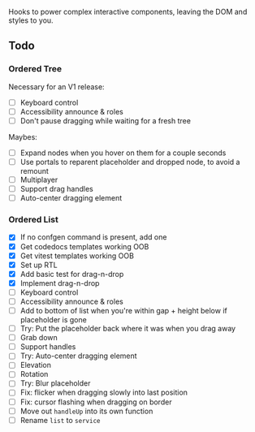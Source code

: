 Hooks to power complex interactive components, leaving the DOM and styles to you.

## Todo

### Ordered Tree

Necessary for an V1 release:

- [ ] Keyboard control
- [ ] Accessibility announce & roles
- [ ] Don't pause dragging while waiting for a fresh tree

Maybes:

- [ ] Expand nodes when you hover on them for a couple seconds
- [ ] Use portals to reparent placeholder and dropped node, to avoid a remount
- [ ] Multiplayer
- [ ] Support drag handles
- [ ] Auto-center dragging element

### Ordered List

- [x] If no confgen command is present, add one
- [x] Get codedocs templates working OOB
- [x] Get vitest templates working OOB
- [x] Set up RTL
- [x] Add basic test for drag-n-drop
- [x] Implement drag-n-drop
- [ ] Keyboard control
- [ ] Accessibility announce & roles
- [ ] Add to bottom of list when you're within gap + height below if placeholder is gone
- [ ] Try: Put the placeholder back where it was when you drag away
- [ ] Grab down
- [ ] Support handles
- [ ] Try: Auto-center dragging element
- [ ] Elevation
- [ ] Rotation
- [ ] Try: Blur placeholder
- [ ] Fix: flicker when dragging slowly into last position
- [ ] Fix: cursor flashing when dragging on border
- [ ] Move out `handleUp` into its own function
- [ ] Rename `list` to `service`
